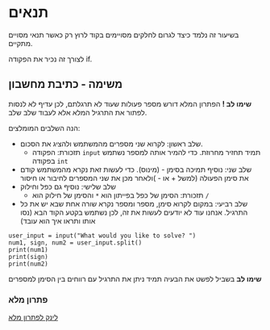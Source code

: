 # תנאים
בשיעור זה נלמד כיצד לגרום לחלקים מסויימים בקוד לרוץ רק כאשר תנאי מסויים מתקיים. 

לצורך זה נכיר את הפקודה if. 

## משימה - כתיבת מחשבון

**שימו לב !** הפתרון המלא דורש מספר פעולות שעוד לא תרגלתם, לכן עדיף לא לנסות לפתור את התרגיל המלא אלא לעבוד שלב שלב.

הנה השלבים המומלצים:

- שלב ראשון: לקרוא שני מספרים מהמשתמש ולהציג את הסכום.
  - תזכורת: הפקודה `input` תמיד תחזיר מחרוזת. כדי להמיר אותה למספר נשתמש בפקודה `int`
- שלב שני: נוסיף תמיכה בסימן - (מינוס). כדי לעשות זאת נקרא מהמשתמש קודם את סימן הפעולה (למשל + או - )ולאחר מכן את שני המספרים לחיבור או חיסור
- שלב שלישי: נוסיף גם כפל וחילוק
  -  תזכורת: הסימן של כפל בפייתון הוא `*` והסימן של חילוק הוא `/`
- שלב רביעי: במקום לקרוא סימן, מספר ומספר נקרא שורה אחת שבא יש את כל התרגיל. אנחנו עוד לא יודעים לעשות את זה, לכן נשתמש בקטע הקוד הבא (נסו אותו ותראו איך הוא עובד)

```
user_input = input("What would you like to solve? ")
num1, sign, num2 = user_input.split()
print(num1)
print(sign)
print(num2)
```
**שימו לב** בשביל לפשט את הבעיה תמיד ניתן את התרגיל עם רווחים בין הסימן למספרים

### פתרון מלא

[לינק לפתרון מלא](https://github.com/weiss-gal/tefen/blob/main/2024_2025/10th_grade/lessons/01_conditions/solution.py)

